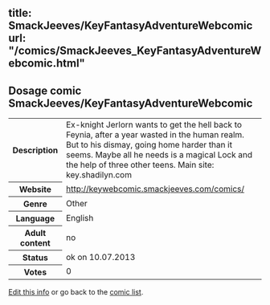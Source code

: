 title: SmackJeeves/KeyFantasyAdventureWebcomic
url: "/comics/SmackJeeves_KeyFantasyAdventureWebcomic.html"
---
Dosage comic SmackJeeves/KeyFantasyAdventureWebcomic
-----------------------------------------

<p id="msg"></p>
<script type="text/javascript">
if (window.location.search === '?edit_info_mail=sent_ok') {
  var elem = document.getElementById("msg");
  elem.innerHTML = 'Edited information sucessfully sent for review, which is usually done daily. Thanks!';
  elem.className = 'ok';
}
</script>
<table class="comicinfo">
<tr>
<th>Description</th><td>Ex-knight Jerlorn wants to get the hell back to Feynia, after a year wasted in the human realm. But to his dismay, going home harder than it seems. Maybe all he needs is a magical Lock and the help of three other teens. Main site: key.shadilyn.com</td>
</tr>
<tr>
<th>Website</th><td><a href="http://keywebcomic.smackjeeves.com/comics/">http://keywebcomic.smackjeeves.com/comics/</a></td>
</tr>
<tr>
<th>Genre</th><td>Other</td>
</tr>
<tr>
<th>Language</th><td>English</td>
</tr>
<tr>
<th>Adult content</th><td>no</td>
</tr>
<tr>
<th>Status</th><td>ok on 10.07.2013</td>
</tr>
<tr>
<th>Votes</th><td>0</td>
</tr>
</table>

[Edit this info](SmackJeeves_KeyFantasyAdventureWebcomic_edit.html) or go back to the [comic list](../comic-index.html).
